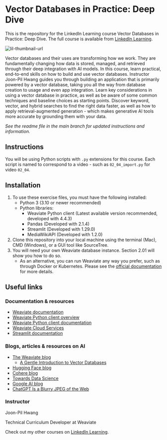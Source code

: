 # Vector Databases in Practice: Deep Dive
This is the repository for the LinkedIn Learning course Vector Databases in Practice: Deep Dive. The full course is available from [LinkedIn Learning][lil-course-url].

![lil-thumbnail-url]

Vector databases and their uses are transforming how we work. They are fundamentally changing how data is stored, managed, and retrieved through their deep integration with AI models. In this course, learn practical, end-to-end skills on how to build and use vector databases. Instructor Joon-Pil Hwang guides you through building an application that is primarily powered by a vector database, taking you all the way from database creation to usage and even app integration. Learn key considerations in using a vector database in practice, as well as be aware of some common techniques and baseline choices as starting points. Discover keyword, vector, and hybrid searches to find the right data faster, as well as how to apply retrieval-augmented generation - which makes generative AI tools more accurate by grounding them with your data.


_See the readme file in the main branch for updated instructions and information._
## Instructions
You will be using Python scripts with `.py` extensions for this course. Each script is named to correspond to a video - such as `02_04_import.py` for video `02_04`.

## Installation
1. To use these exercise files, you must have the following installed:
	- Python 3 (3.10 or newer recommended)
    - Python libraries:
        - Weaviate Python client (Latest available version recommended, developed with 4.4.3)
        - Pandas (Developed with 2.1.4)
        - Streamlit (Developed with 1.29.0)
        - MediaWikiAPI (Developed with 1.2.0)
2. Clone this repository into your local machine using the terminal (Mac), CMD (Windows), or a GUI tool like SourceTree.
3. You will need your own Weaviate database instance. Section 2.01 will show you how to do so.
    - As an alternative, you can run Weaviate any way you prefer, such as through Docker or Kubernetes. Please see the [official documentation](https://www.weaviate.io/developers/weaviate/installation) for more details.

## Useful links

### Documentation & resources

- [Weaviate documentation](https://weaviate.io/developers/weaviate)
- [Weaviate Python client overview](https://weaviate.io/developers/weaviate/client-libraries/python)
- [Weaviate Python client documentation](https://weaviate-python-client.readthedocs.io/en/stable/)
- [Weaviate Cloud Services](https://console.weaviate.cloud/)
- [Streamlit documentation](https://docs.streamlit.io/)

### Blogs, articles & resources on AI

- [The Weaviate blog](https://weaviate.io/blog)
    - [A Gentle Introduction to Vector Databases](https://weaviate.io/blog/what-is-a-vector-database)
- [Hugging Face blog](https://huggingface.co/blog)
- [Cohere blog](https://txt.cohere.com/)
- [Towards Data Science](https://towardsdatascience.com/)
- [Google AI blog](https://ai.googleblog.com/)
- [ChatGPT Is a Blurry JPEG of the Web](https://www.newyorker.com/tech/annals-of-technology/chatgpt-is-a-blurry-jpeg-of-the-web)


### Instructor

Joon-Pil Hwang

Technical Curriculum Developer at Weaviate

                            

Check out my other courses on [LinkedIn Learning](https://www.linkedin.com/learning/instructors/joon-pil-hwang?u=104).

[0]: # (Replace these placeholder URLs with actual course URLs)

[lil-course-url]: https://www.linkedin.com/learning/vector-databases-in-practice-deep-dive
[lil-thumbnail-url]: https://media.licdn.com/dms/image/D560DAQExzIHfNrjPEw/learning-public-crop_675_1200/0/1710796088760?e=2147483647&v=beta&t=RtJIZcCSpE_D2gn139R-MenV8A5gLPHDlkK7bYRjptM

